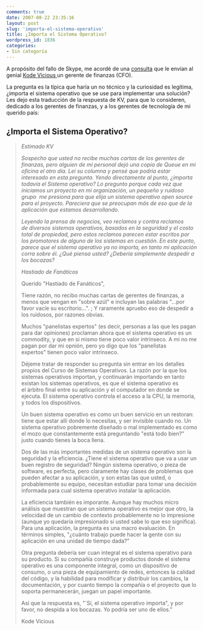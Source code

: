 ```yaml
---
comments: true
date: 2007-08-22 23:35:16
layout: post
slug: 'importa-el-sistema-operativo'
title: ¿Importa el Sistema Operativo?
wordpress_id: 1836
categories:
- Sin categoría
---
```


A propósito del fallo de Skype, me acordé de una [consulta](http://replay.web.archive.org/20071017000912/http://www.acmqueue.org/modules.php?name=Content&pa=showpage&pid=493) que le envían al genial [Kode Vicious ](http://replay.web.archive.org/20071017000912/http://acmqueue.com/modules.php?name=Content&pa=list_pages_categories&cid=10) un gerente de finanzas (CFO).

La pregunta es la típica que haría un no técnico y la curiosidad es legítima, ¿importa el sistema operativo que se use para implementar una solución?
Les dejo esta traducción de la respuesta de KV, para que lo consideren, dedicado a los gerentes de finanzas, y a los gerentes de tecnología de mi querido país:


## ¿Importa el Sistema Operativo?

> 
> _Estimado KV_
> 
> _Sospecho que usted no recibe muchas cartas de los gerentes de finanzas, pero alguien de mi personal dejó una copia de Queue en mi oficina el otro día. Leí su columna y pensé que podría estar interesado en esta pregunta. Yendo directamente al punto, ¿importa todavía el Sistema operativo? Lo pregunto porque cada vez que iniciamos un proyecto en mi organización, un pequeño y ruidoso grupo  me presiona para que elija un sistema operativo open source para el proyecto. Pareciera que se preocupan más de eso que de la aplicación que estamos desarrollando._
> 
> 
> _Leyendo la prensa de negocios, veo reclamos y contra reclamos de diversos sistemas operativos, basados en la seguridad y el costo total de propiedad, pero estos reclamos parecen estar escritos por los promotores de alguno de los sistemas en cuestión. En este punto, parece que el sistema operativo ya no importa, en tanto mi aplicación corra sobre él. ¿Qué piensa usted? ¿Debería simplemente despedir a los bocazas?_
> 
> _Hastiado de Fanáticos_
>
> Querido "Hastiado de Fanáticos",
>
> Tiene razón, no recibo muchas cartas de gerentes de finanzas, a menos que vengan en "sobre azúl" e incluyan las palabras "...por favor vacíe su escritorio...". ; Y raramente apruebo eso de despedir a los ruidosos, por razones obvias.
>
> Muchos "panelistas expertos" (es decir, personas a las que les pagan para dar opiniones) proclaman ahora que el sistema operativo es un commodity, y que en si mismo tiene poco valor intrínseco. A mi no me pagan por dar mi opnión, pero yo digo que los "panelistas expertos" tienen poco valor intrínseco.
>
> Déjeme tratar de responder su pregunta sin entrar en los detalles propios del Curso de Sistemas Operativos. La razón por la que los sistemas operativos importan, y continuarán importando en tanto existan los sistemas operativos, es que el sistema operativo es el árbitro final entre su aplicación y el computador en donde se ejecuta. El sistema operativo controla el acceso a la CPU, la memoria, y todos los dispositivos.
> 
> Un buen sistema operativo es como un buen servicio en un restoran: tiene que estar allí donde lo necesitas, y ser invisible cuando no. Un sistema operativo pobremente diseñado o mal implementado es como el mozo que constantemente está preguntando "está todo bien?" justo cuando tienes la boca llena.
>
> Dos de las más importantes medidas de un sistema operativo son la seguridad y la eficiencia. ¿Tiene el sistema operativo que va a usar un buen registro de seguridad? Ningún sistema operativo, o pieza de software, es perfecta, pero claramente hay clases de problemas que pueden afectar a su aplicación, y son estas las que usted, o probablemente su equipo, necesitan estudiar para tomar una decisión informada para cual sistema operativo instalar la aplicación.
>
> La eficiencia también es imporante. Aunque hay muchos micro análisis que muestran que un sistema operativo es mejor que otro, la velocidad de un cambio de contexto probablemente no lo impresione (aunque yo quedaría impresionado si usted sabe lo que eso significa). Para una aplicación, la pregunta es una macro evaluación. En términos simples, "¿cuánto trabajo puede hacer la gente con su aplicación en una unidad de tiempo dada?"
>
> Otra pregunta debería ser cuan integral es el sistema operativo para su producto. Si su compañía construye productos donde el sistema operativo es una componente integral, como un dispositivo de consumo, o una pieza de equipamiento de redes, entonces la calidad del código, y la habilidad para modificar y distribuir los cambios, la documentación, y por cuanto tiempo la compañía o el proyecto que lo soporta permanecerán, juegan un papel importante.
>
> Así que la respuesta es, "´Sí, el sistema operativo importa", y por favor, no despida a los bocazas. Yo podría ser uno de ellos."
>
> Kode Vicious
